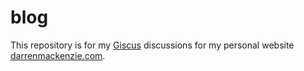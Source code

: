 # blog

This repository is for my [Giscus](https://github.com/giscus/giscus) discussions for my personal website [darrenmackenzie.com](https://www.darrenmackenzie.com).
